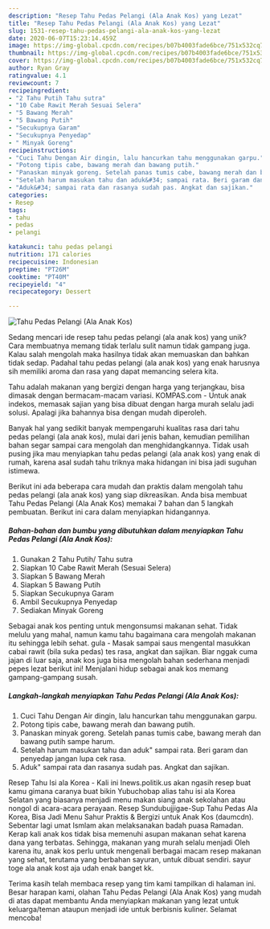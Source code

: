 ```yaml
---
description: "Resep Tahu Pedas Pelangi (Ala Anak Kos) yang Lezat"
title: "Resep Tahu Pedas Pelangi (Ala Anak Kos) yang Lezat"
slug: 1531-resep-tahu-pedas-pelangi-ala-anak-kos-yang-lezat
date: 2020-06-07T15:23:14.459Z
image: https://img-global.cpcdn.com/recipes/b07b4003fade6bce/751x532cq70/tahu-pedas-pelangi-ala-anak-kos-foto-resep-utama.jpg
thumbnail: https://img-global.cpcdn.com/recipes/b07b4003fade6bce/751x532cq70/tahu-pedas-pelangi-ala-anak-kos-foto-resep-utama.jpg
cover: https://img-global.cpcdn.com/recipes/b07b4003fade6bce/751x532cq70/tahu-pedas-pelangi-ala-anak-kos-foto-resep-utama.jpg
author: Ryan Gray
ratingvalue: 4.1
reviewcount: 7
recipeingredient:
- "2 Tahu Putih Tahu sutra"
- "10 Cabe Rawit Merah Sesuai Selera"
- "5 Bawang Merah"
- "5 Bawang Putih"
- "Secukupnya Garam"
- "Secukupnya Penyedap"
- " Minyak Goreng"
recipeinstructions:
- "Cuci Tahu Dengan Air dingin, lalu hancurkan tahu menggunakan garpu."
- "Potong tipis cabe, bawang merah dan bawang putih."
- "Panaskan minyak goreng. Setelah panas tumis cabe, bawang merah dan bawang putih sampe harum."
- "Setelah harum masukan tahu dan aduk&#34; sampai rata. Beri garam dan penyedap jangan lupa cek rasa."
- "Aduk&#34; sampai rata dan rasanya sudah pas. Angkat dan sajikan."
categories:
- Resep
tags:
- tahu
- pedas
- pelangi

katakunci: tahu pedas pelangi 
nutrition: 171 calories
recipecuisine: Indonesian
preptime: "PT26M"
cooktime: "PT40M"
recipeyield: "4"
recipecategory: Dessert

---
```



![Tahu Pedas Pelangi (Ala Anak Kos)](https://img-global.cpcdn.com/recipes/b07b4003fade6bce/751x532cq70/tahu-pedas-pelangi-ala-anak-kos-foto-resep-utama.jpg)

Sedang mencari ide resep tahu pedas pelangi (ala anak kos) yang unik? Cara membuatnya memang tidak terlalu sulit namun tidak gampang juga. Kalau salah mengolah maka hasilnya tidak akan memuaskan dan bahkan tidak sedap. Padahal tahu pedas pelangi (ala anak kos) yang enak harusnya sih memiliki aroma dan rasa yang dapat memancing selera kita.

Tahu adalah makanan yang bergizi dengan harga yang terjangkau, bisa dimasak dengan bermacam-macam variasi. KOMPAS.com - Untuk anak indekos, memasak sajian yang bisa dibuat dengan harga murah selalu jadi solusi. Apalagi jika bahannya bisa dengan mudah diperoleh.

Banyak hal yang sedikit banyak mempengaruhi kualitas rasa dari tahu pedas pelangi (ala anak kos), mulai dari jenis bahan, kemudian pemilihan bahan segar sampai cara mengolah dan menghidangkannya. Tidak usah pusing jika mau menyiapkan tahu pedas pelangi (ala anak kos) yang enak di rumah, karena asal sudah tahu triknya maka hidangan ini bisa jadi suguhan istimewa.


Berikut ini ada beberapa cara mudah dan praktis dalam mengolah tahu pedas pelangi (ala anak kos) yang siap dikreasikan. Anda bisa membuat Tahu Pedas Pelangi (Ala Anak Kos) memakai 7 bahan dan 5 langkah pembuatan. Berikut ini cara dalam menyiapkan hidangannya.

<!--inarticleads1-->

##### Bahan-bahan dan bumbu yang dibutuhkan dalam menyiapkan Tahu Pedas Pelangi (Ala Anak Kos):

1. Gunakan 2 Tahu Putih/ Tahu sutra
1. Siapkan 10 Cabe Rawit Merah (Sesuai Selera)
1. Siapkan 5 Bawang Merah
1. Siapkan 5 Bawang Putih
1. Siapkan Secukupnya Garam
1. Ambil Secukupnya Penyedap
1. Sediakan  Minyak Goreng


Sebagai anak kos penting untuk mengonsumsi makanan sehat. Tidak melulu yang mahal, namun kamu tahu bagaimana cara mengolah makanan itu sehingga lebih sehat. gula - Masak sampai saus mengental masukkan cabai rawit (bila suka pedas) tes rasa, angkat dan sajikan. Biar nggak cuma jajan di luar saja, anak kos juga bisa mengolah bahan sederhana menjadi pepes lezat berikut ini! Menjalani hidup sebagai anak kos memang gampang-gampang susah. 

<!--inarticleads2-->

##### Langkah-langkah menyiapkan Tahu Pedas Pelangi (Ala Anak Kos):

1. Cuci Tahu Dengan Air dingin, lalu hancurkan tahu menggunakan garpu.
1. Potong tipis cabe, bawang merah dan bawang putih.
1. Panaskan minyak goreng. Setelah panas tumis cabe, bawang merah dan bawang putih sampe harum.
1. Setelah harum masukan tahu dan aduk&#34; sampai rata. Beri garam dan penyedap jangan lupa cek rasa.
1. Aduk&#34; sampai rata dan rasanya sudah pas. Angkat dan sajikan.


Resep Tahu Isi ala Korea - Kali ini Inews.politik.us akan ngasih resep buat kamu gimana caranya buat bikin Yubuchobap alias tahu isi ala Korea Selatan yang biasanya menjadi menu makan siang anak sekolahan atau nongol di acara-acara perayaan. Resep Sundubujjigae-Sup Tahu Pedas Ala Korea, Bisa Jadi Menu Sahur Praktis &amp; Bergizi untuk Anak Kos (daumcdn). Sebentar lagi umat Ismlam akan melaksanakan badah puasa Ramadan. Kerap kali anak kos tidak bisa memenuhi asupan makanan sehat karena dana yang terbatas. Sehingga, makanan yang murah selalu menjadi Oleh karena itu, anak kos perlu untuk mengenali berbagai macam resep makanan yang sehat, terutama yang berbahan sayuran, untuk dibuat sendiri. sayur toge ala anak kost aja udah enak banget kk. 

Terima kasih telah membaca resep yang tim kami tampilkan di halaman ini. Besar harapan kami, olahan Tahu Pedas Pelangi (Ala Anak Kos) yang mudah di atas dapat membantu Anda menyiapkan makanan yang lezat untuk keluarga/teman ataupun menjadi ide untuk berbisnis kuliner. Selamat mencoba!
